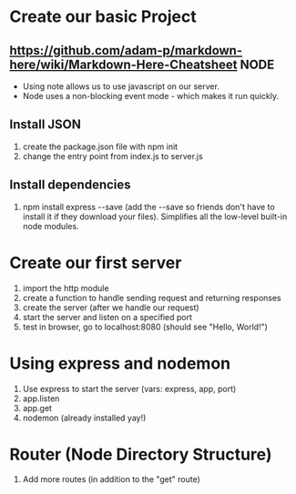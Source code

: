 Create our basic Project
=============
https://github.com/adam-p/markdown-here/wiki/Markdown-Here-Cheatsheet
NODE
----------
- Using note allows us to use javascript on our server.
- Node uses a non-blocking event mode - which makes it run quickly.

Install JSON
------------
1. create the package.json file with npm init
2. change the entry point from index.js to server.js

Install dependencies
------------
1. npm install express --save (add the --save so friends don't have to install it if they download your files). Simplifies all the low-level built-in node modules.

Create our first server
==============
1. import the http module
2. create a function to handle sending request and returning responses
3. create the server (after we handle our request)
4. start the server and listen on a specified port
5. test in browser, go to localhost:8080 (should see "Hello, World!")

Using express and nodemon
====================
1. Use express to start the server (vars: express, app, port)
2. app.listen
3. app.get
4. nodemon (already installed yay!)

Router (Node Directory Structure)
==================
1. Add more routes (in addition to the "get" route)
